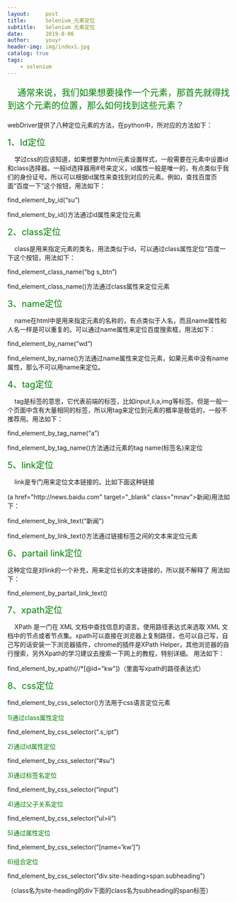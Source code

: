 ```yaml
---
layout:     post
title:      Selenium_元素定位
subtitle:   Selenium 元素定位
date:       2019-8-06
author:     youyr
header-img: img/index1.jpg
catalog: true
tags:
    - selenium
---
```


<p style="font-size:20px;color:green">&nbsp;&nbsp;&nbsp;&nbsp;通常来说，我们如果想要操作一个元素，那首先就得找到这个元素的位置，那么如何找到这些元素？</p>
<span>webDriver提供了八种定位元素的方法，在python中，所对应的方法如下：</span>

<span style="color:green;font-size:20px">1、Id定位</span>
 <p>&nbsp;&nbsp;&nbsp;&nbsp;学过css的应该知道，如果想要为html元素设置样式，一般需要在元素中设置id和class选择器。一般id选择器用#号来定义，id属性一般是唯一的，有点类似于我们的身份证号。所以可以根据id属性来查找到对应的元素。例如，查找百度页面“百度一下”这个按钮，用法如下：</p>
 <p>find_element_by_id(“su”)</p>
 <p>find_element_by_id()方法通过id属性来定位元素</p>

<span style="color:green;font-size:20px">2、class定位</span>
<p>&nbsp;&nbsp;&nbsp;&nbsp;class是用来指定元素的类名，用法类似于id，可以通过class属性定位“百度一下这个按钮，用法如下：</p>
<p>find_element_class_name(“bg s_btn”)</p>
<p>find_element_class_name()方法通过class属性来定位元素</p>

<span style="color:green;font-size:20px">3、name定位</span>
<p>&nbsp;&nbsp;&nbsp;&nbsp;name在html中是用来指定元素的名称的，有点类似于人名，而且name属性和人名一样是可以重复的。可以通过name属性来定位百度搜索框，用法如下：</p>
<p>find_element_by_name(“wd”)</p>
<p>find_element_by_name()方法通过name属性来定位元素，如果元素中没有name属性，那么不可以用name来定位。</p>

<span style="color:green;font-size:20px">4、tag定位 </span>
<p>&nbsp;&nbsp;&nbsp;&nbsp;tag是标签的意思，它代表前端的标签，比如input,li,a,img等标签。但是一般一个页面中含有大量相同的标签，所以用tag来定位到元素的概率是极低的，一般不推荐用。用法如下：</p>
<p>find_element_by_tag_name(“a”)</p>
<p>find_element_by_tag_name()方法通过元素的tag name(标签名)来定位</p>

<span style="color:green;font-size:20px">5、link定位</span>
<p>&nbsp;&nbsp;&nbsp;&nbsp;link是专门用来定位文本链接的。比如下面这种链接</p>
<p>(a href="http://news.baidu.com" target="_blank" class="mnav">新闻</a>)用法如下：</p>
<p>find_element_by_link_text(“新闻”)</p>
<p>find_element_by_link_text()方法通过链接标签之间的文本来定位元素</p>

<span style="color:green;font-size:20px">6、partail link定位</span>
<p>这种定位是对link的一个补充，用来定位长的文本链接的，所以就不解释了
用法如下：</p>
<p>find_element_by_partail_link_text()</p>
<span style="color:green;font-size:20px">7、xpath定位</span>
<p>&nbsp;&nbsp;&nbsp;&nbsp;XPath 是一门在 XML 文档中查找信息的语言。使用路径表达式来选取 XML 文档中的节点或者节点集。xpath可以直接在浏览器上复制路径，也可以自己写，自己写的话安装一下浏览器插件，chrome的插件是XPath Helper，其他浏览器的自行搜索，另外Xpath的学习建议去搜索一下网上的教程，特别详细。
用法如下：</p>
<p>find_element_by_xpath(//*[@id="kw"])（里面写xpath的路径表达式）</p>

<span style="color:green;font-size:20px">8、css定位</span>
<p>find_element_by_css_selector()方法用于css语言定位元素</p>

<p style="color:green">1)通过class属性定位</p>
<p>find_element_by_css_selector(“.s_ipt”)</p>
<p style="color:green">2)通过id属性定位</p>
<p>find_element_by_css_selector(“#su”)</p>
<p style="color:green">3)通过标签名定位</p>
<p>find_element_by_css_selector(“input”)</p>
<p style="color:green">4)通过父子关系定位</p>
<p>find_element_by_css_selector(“ul>li”)</p>
<p style="color:green">5)通过属性定位</p>
<p>find_element_by_css_selector(“[name=’kw’]”)</p>
<p style="color:green">6)组合定位</p>
<p>find_element_by_css_selector(“div.site-heading>span.subheading”)</p>
<p>（class名为site-heading的div下面的class名为subheading的span标签）</p>
